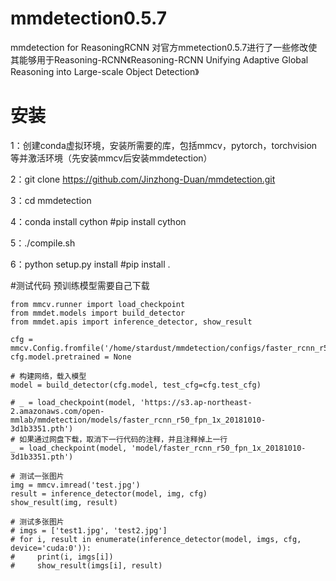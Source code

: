 # mmdetection0.5.7
mmdetection for ReasoningRCNN
对官方mmetection0.5.7进行了一些修改使其能够用于Reasoning-RCNN《Reasoning-RCNN Unifying Adaptive Global Reasoning into Large-scale Object Detection》
# 安装
1：创建conda虚拟环境，安装所需要的库，包括mmcv，pytorch，torchvision等并激活环境（先安装mmcv后安装mmdetection）

2：git clone https://github.com/Jinzhong-Duan/mmdetection.git

3：cd mmdetection

4：conda install cython #pip install cython

5：./compile.sh

6：python setup.py install #pip install .

#测试代码
预训练模型需要自己下载
```import mmcv
from mmcv.runner import load_checkpoint
from mmdet.models import build_detector
from mmdet.apis import inference_detector, show_result
 
cfg = mmcv.Config.fromfile('/home/stardust/mmdetection/configs/faster_rcnn_r50_fpn_1x.py')
cfg.model.pretrained = None
 
# 构建网络，载入模型
model = build_detector(cfg.model, test_cfg=cfg.test_cfg)
 
# _ = load_checkpoint(model, 'https://s3.ap-northeast-2.amazonaws.com/open-mmlab/mmdetection/models/faster_rcnn_r50_fpn_1x_20181010-3d1b3351.pth')
# 如果通过网盘下载，取消下一行代码的注释，并且注释掉上一行
_ = load_checkpoint(model, 'model/faster_rcnn_r50_fpn_1x_20181010-3d1b3351.pth')
 
# 测试一张图片
img = mmcv.imread('test.jpg')
result = inference_detector(model, img, cfg)
show_result(img, result)
 
# 测试多张图片
# imgs = ['test1.jpg', 'test2.jpg']
# for i, result in enumerate(inference_detector(model, imgs, cfg, device='cuda:0')):
#     print(i, imgs[i])
#     show_result(imgs[i], result)
```
